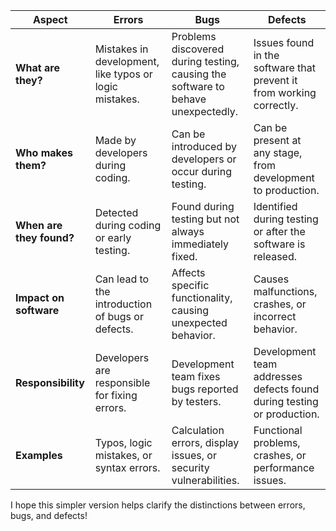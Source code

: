 | Aspect        | Errors                  | Bugs                       | Defects                       |
|---------------|-------------------------|----------------------------|-------------------------------|
| **What are they?** | Mistakes in development, like typos or logic mistakes. | Problems discovered during testing, causing the software to behave unexpectedly. | Issues found in the software that prevent it from working correctly. |
| **Who makes them?** | Made by developers during coding. | Can be introduced by developers or occur during testing. | Can be present at any stage, from development to production. |
| **When are they found?** | Detected during coding or early testing. | Found during testing but not always immediately fixed. | Identified during testing or after the software is released. |
| **Impact on software** | Can lead to the introduction of bugs or defects. | Affects specific functionality, causing unexpected behavior. | Causes malfunctions, crashes, or incorrect behavior. |
| **Responsibility** | Developers are responsible for fixing errors. | Development team fixes bugs reported by testers. | Development team addresses defects found during testing or production. |
| **Examples** | Typos, logic mistakes, or syntax errors. | Calculation errors, display issues, or security vulnerabilities. | Functional problems, crashes, or performance issues. |

I hope this simpler version helps clarify the distinctions between errors, bugs, and defects!
